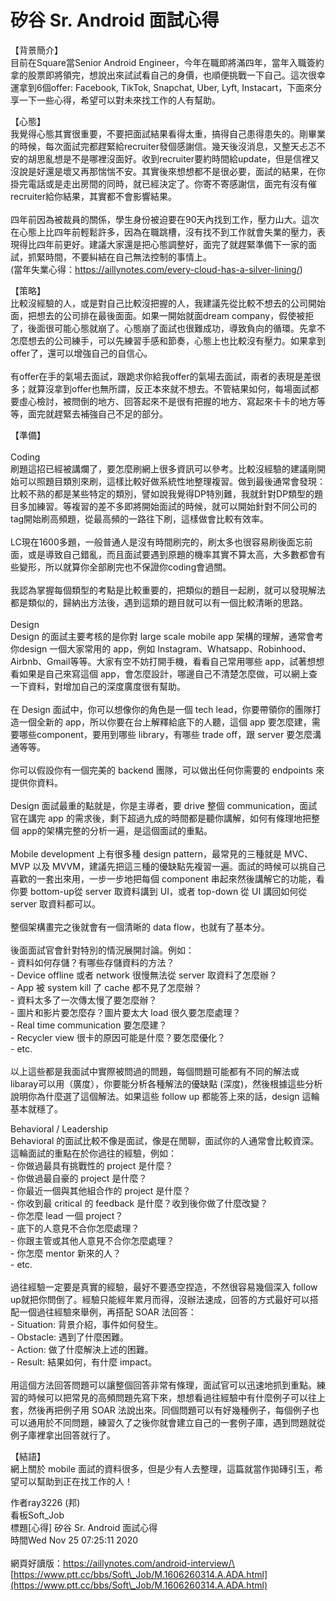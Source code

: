 # 矽谷 Sr. Android 面試心得

【背景簡介】\
目前在Square當Senior Android Engineer，今年在職即將滿四年，當年入職簽約拿的股票即將領完，想說出來試試看自己的身價，也順便挑戰一下自己。這次很幸運拿到6個offer: Facebook, TikTok, Snapchat, Uber, Lyft, Instacart，下面來分享一下一些心得，希望可以對未來找工作的人有幫助。

&#x20;

【心態】\
我覺得心態其實很重要，不要把面試結果看得太重，搞得自己患得患失的。剛畢業的時候，每次面試完都趕緊給recruiter發個感謝信。幾天後沒消息，又整天忐忑不安的胡思亂想是不是哪裡沒面好。收到recruiter要約時間給update，但是信裡又沒說是好還是壞又再那惴惴不安。其實後來想想都不是很必要，面試的結果，在你掛完電話或是走出房間的同時，就已經決定了。你寄不寄感謝信，面完有沒有催recruiter給你結果，其實都不會影響結果。\
\
四年前因為被裁員的關係，學生身份被迫要在90天內找到工作，壓力山大。這次在心態上比四年前輕鬆許多，因為在職跳槽，沒有找不到工作就會失業的壓力，表現得比四年前更好。建議大家還是把心態調整好，面完了就趕緊準備下一家的面試，抓緊時間，不要糾結在自己無法控制的事情上。\
&#x20;(當年失業心得：https://aillynotes.com/every-cloud-has-a-silver-lining/)

&#x20;

【策略】\
比較沒經驗的人，或是對自己比較沒把握的人，我建議先從比較不想去的公司開始面，把想去的公司排在最後面面。如果一開始就面dream company，假使被拒了，後面很可能心態就崩了。心態崩了面試也很難成功，導致負向的循環。先拿不怎麼想去的公司練手，可以先練習手感和節奏，心態上也比較沒有壓力。如果拿到offer了，還可以增強自己的自信心。\
\
有offer在手的氣場去面試，跟跪求你給我offer的氣場去面試，兩者的表現是差很多；就算沒拿到offer也無所謂，反正本來就不想去。不管結果如何，每場面試都要虛心檢討，被問倒的地方、回答起來不是很有把握的地方、寫起來卡卡的地方等等，面完就趕緊去補強自己不足的部分。

&#x20;

【準備】\
\
Coding\
刷題這招已經被講爛了，要怎麼刷網上很多資訊可以參考。比較沒經驗的建議剛開始可以照題目類別來刷，這樣比較好做系統性地整理複習。做到最後通常會發現：比較不熟的都是某些特定的類別，譬如說我覺得DP特別難，我就針對DP類型的題目多加練習。等複習的差不多即將開始面試的時候，就可以開始針對不同公司的tag開始刷高頻題，從最高頻的一路往下刷，這樣做會比較有效率。\
\
LC現在1600多題，一般普通人是沒有時間刷完的，刷太多也很容易刷後面忘前面，或是導致自己錯亂，而且面試要遇到原題的機率其實不算太高，大多數都會有些變形，所以就算你全部刷完也不保證你coding會過關。\
\
我認為掌握每個類型的考點是比較重要的，把類似的題目一起刷，就可以發現解法都是類似的，歸納出方法後，遇到這類的題目就可以有一個比較清晰的思路。\
\
Design\
Design 的面試主要考核的是你對 large scale mobile app 架構的理解，通常會考你design 一個大家常用的 app，例如 Instagram、Whatsapp、Robinhood、Airbnb、Gmail等等。大家有空不妨打開手機，看看自己常用哪些 app，試著想想看如果是自己來寫這個 app，會怎麼設計，哪邊自己不清楚怎麼做，可以網上查一下資料，對增加自己的深度廣度很有幫助。\
\
在 Design 面試中，你可以想像你的角色是一個 tech lead，你要帶領你的團隊打造一個全新的 app，所以你要在台上解釋給底下的人聽，這個 app 要怎麼建，需要哪些component，要用到哪些 library，有哪些 trade off，跟 server 要怎麼溝通等等。\
\
你可以假設你有一個完美的 backend 團隊，可以做出任何你需要的 endpoints 來提供你資料。\
&#x20;\
Design 面試最重的點就是，你是主導者，要 drive 整個 communication，面試官在講完 app 的需求後，剩下超過九成的時間都是聽你講解，如何有條理地把整個 app的架構完整的分析一遍，是這個面試的重點。\
\
Mobile development 上有很多種 design pattern，最常見的三種就是 MVC、MVP 以及 MVVM，建議先把這三種的優缺點先複習一遍。面試的時候可以挑自己喜歡的一套出來用，一步一步地把每個 component 串起來然後講解它的功能，看你要 bottom-up從 server 取資料講到 UI，或者 top-down 從 UI 講回如何從 server 取資料都可以。\
\
整個架構畫完之後就會有一個清晰的 data flow，也就有了基本分。\
\
後面面試官會針對特別的情況展開討論。例如：\
\- 資料如何存儲？有哪些存儲資料的方法？\
\- Device offline 或者 network 很慢無法從 server 取資料了怎麼辦？\
\- App 被 system kill 了 cache 都不見了怎麼辦？\
\- 資料太多了一次傳太慢了要怎麼辦？\
\- 圖片和影片要怎麼存？圖片要太大 load 很久要怎麼處理？\
\- Real time communication 要怎麼建？\
\- Recycler view 很卡的原因可能是什麼？要怎麼優化？\
\- etc.\
\
以上這些都是我面試中實際被問過的問題，每個問題可能都有不同的解法或 libaray可以用（廣度），你要能分析各種解法的優缺點 (深度)，然後根據這些分析說明你為什麼選了這個解法。如果這些 follow up 都能答上來的話，design 這輪基本就穩了。

&#x20;

Behavioral / Leadership\
Behavioral 的面試比較不像是面試，像是在閒聊，面試你的人通常會比較資深。這輪面試的重點在於你過往的經驗，例如：\
\- 你做過最具有挑戰性的 project 是什麼？\
\- 你做過最自豪的 project 是什麼？\
\- 你最近一個與其他組合作的 project 是什麼？\
\- 你收到最 critical 的 feedback 是什麼？收到後你做了什麼改變？\
\- 你怎麼 lead 一個 project？\
\- 底下的人意見不合你怎麼處理？\
\- 你跟主管或其他人意見不合你怎麼處理？\
\- 你怎麼 mentor 新來的人？\
\- etc.\
\
過往經驗一定要是真實的經驗，最好不要憑空捏造，不然很容易幾個深入 follow up就把你問倒了。經驗只能經年累月而得，沒辦法速成，回答的方式最好可以搭配一個過往經驗來舉例，再搭配 SOAR 法回答：\
&#x20;\- Situation: 背景介紹，事件如何發生。\
\- Obstacle: 遇到了什麼困難。\
\- Action: 做了什麼解決上述的困難。\
\- Result: 結果如何，有什麼 impact。\
&#x20;\
用這個方法回答問題可以讓整個回答非常有條理，面試官可以迅速地抓到重點。練習的時候可以把常見的高頻問題先寫下來，想想看過往經驗中有什麼例子可以往上套，然後再把例子用 SOAR 法說出來。同個問題可以有好幾種例子，每個例子也可以通用於不同問題，練習久了之後你就會建立自己的一套例子庫，遇到問題就從例子庫裡拿出回答就行了。

&#x20;

【結語】\
網上關於 mobile 面試的資料很多，但是少有人去整理，這篇就當作拋磚引玉，希望可以幫助到正在找工作的人！



作者ray3226 (邦)\
看板Soft\_Job\
標題\[心得] 矽谷 Sr. Android 面試心得\
時間Wed Nov 25 07:25:11 2020\
\
網頁好讀版：https://aillynotes.com/android-interview/\
\
[https://www.ptt.cc/bbs/Soft\_Job/M.1606260314.A.ADA.html](https://www.ptt.cc/bbs/Soft\_Job/M.1606260314.A.ADA.html)
